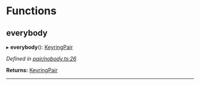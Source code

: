 

# Functions

<a id="everybody"></a>

##  everybody

▸ **everybody**(): [KeyringPair](../interfaces/_types_.keyringpair.md)

*Defined in [pair/nobody.ts:26](https://github.com/polkadot-js/common/blob/bb88778/packages/keyring/src/pair/nobody.ts#L26)*

**Returns:** [KeyringPair](../interfaces/_types_.keyringpair.md)

___

